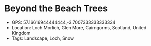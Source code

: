 # Beyond the Beach Trees

- GPS: 57.16616944444444,-3.7007333333333334
- Location: Loch Morlich, Glen More, Cairngorms, Scotland, United Kingdom
- Tags: Landscape, Loch, Snow
